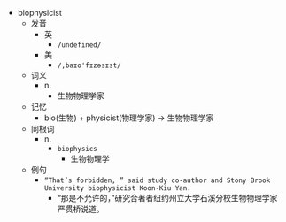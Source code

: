 - biophysicist
  - 发音
    - 英
      - `/undefined/`
    - 美
      - `/,baɪo'fɪzəsɪst/`
  - 词义
    - n.
      - 生物物理学家
  - 记忆
    - bio(生物) + physicist(物理学家) → 生物物理学家
  - 同根词
    - n.
      - `biophysics`
        - 生物物理学
  - 例句
    - `“That’s forbidden, ” said study co-author and Stony Brook University biophysicist Koon-Kiu Yan.`
      - “那是不允许的，”研究合著者纽约州立大学石溪分校生物物理学家严贯桥说道。

